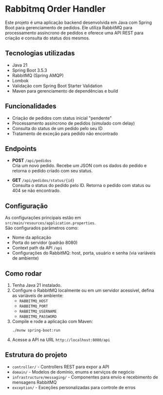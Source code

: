 # Rabbitmq Order Handler

Este projeto é uma aplicação backend desenvolvida em Java com Spring Boot para gerenciamento de pedidos. Ele utiliza
RabbitMQ para processamento assíncrono de pedidos e oferece uma API REST para criação e consulta do status dos mesmos.

## Tecnologias utilizadas

- Java 21
- Spring Boot 3.5.3
- RabbitMQ (Spring AMQP)
- Lombok
- Validação com Spring Boot Starter Validation
- Maven para gerenciamento de dependências e build

## Funcionalidades

- Criação de pedidos com status inicial "pendente"
- Processamento assíncrono de pedidos (simulado com delay)
- Consulta do status de um pedido pelo seu ID
- Tratamento de exceção para pedido não encontrado

## Endpoints

- **POST** `/api/pedidos`  
  Cria um novo pedido. Recebe um JSON com os dados do pedido e retorna o pedido criado com seu status.

- **GET** `/api/pedidos/status/{id}`  
  Consulta o status do pedido pelo ID. Retorna o pedido com status ou 404 se não encontrado.

## Configuração

As configurações principais estão em `src/main/resources/application.properties`.  
São configurados parâmetros como:

- Nome da aplicação
- Porta do servidor (padrão 8080)
- Context path da API `/api`
- Configurações do RabbitMQ: host, porta, usuário e senha (via variáveis de ambiente)

## Como rodar

1. Tenha Java 21 instalado.
2. Configure o RabbitMQ localmente ou em um servidor acessível, defina as variáveis de ambiente:
    - `RABBITMQ_HOST`
    - `RABBITMQ_PORT`
    - `RABBITMQ_USERNAME`
    - `RABBITMQ_PASSWORD`
3. Compile e rode a aplicação com Maven:
   ```bash
   ./mvnw spring-boot:run
   ```
4. Acesse a API na URL `http://localhost:8080/api`

## Estrutura do projeto

- `controller/` - Controllers REST para expor a API
- `domain/` - Modelos de domínio, enums e serviços de negócio
- `infrastructure/messaging/` - Componentes para envio e recebimento de mensagens RabbitMQ
- `exception/` - Exceções personalizadas para controle de erros
